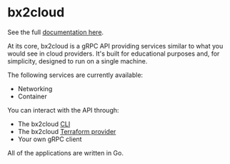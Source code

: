# bx2cloud

See the full [documentation here](https://benasb.github.io/bx2cloud/).

At its core, bx2cloud is a gRPC API providing services similar to what you would see in cloud providers. It's built for educational purposes and, for simplicity, designed to run on a single machine.

The following services are currently available:
- Networking
- Container

You can interact with the API through:

- The bx2cloud [CLI](https://benasb.github.io/bx2cloud/cli/getting-started)
- The bx2cloud [Terraform provider](https://benasb.github.io/bx2cloud/terraform/getting-started)
- Your own gRPC client

All of the applications are written in Go.